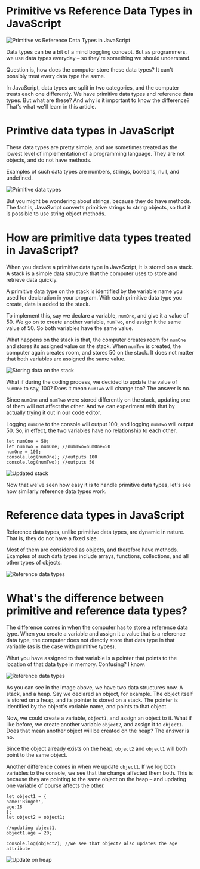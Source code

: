 

Primitive vs Reference Data Types in JavaScript
===============================================


 ![Primitive vs Reference Data Types in JavaScript](https://www.freecodecamp.org/news/content/images/size/w2000/2022/01/Purple-Minimal-We-Are-Hiring-Twitter-Post-1.gif) 

Data types can be a bit of a mind boggling concept. But as programmers, we use data types everyday – so they're something we should understand.

Question is, how does the computer store these data types? It can't possibly treat every data type the same.

In JavaScript, data types are split in two categories, and the computer treats each one differently. We have primitive data types and reference data types. But what are these? And why is it important to know the difference? That's what we'll learn in this article.

Primtive data types in JavaScript
=================================

These data types are pretty simple, and are sometimes treated as the lowest level of implementation of a programming language. They are not objects, and do not have methods.

Examples of such data types are numbers, strings, booleans, null, and undefined.

![Primitive data types](https://www.freecodecamp.org/news/content/images/2022/01/Purple-Minimal-We-Are-Hiring-Twitter-Post--1-.png)

But you might be wondering about strings, because they do have methods. The fact is, JavaSvript converts primitive strings to string objects, so that it is possible to use string object methods.

How are primitive data types treated in JavaScript?
===================================================

When you declare a primitive data type in JavaScript, it is stored on a stack. A stack is a simple data structure that the computer uses to store and retrieve data quickly.

A primitive data type on the stack is identified by the variable name you used for declaration in your program. With each primitive data type you create, data is added to the stack.

To implement this, say we declare a variable, `numOne`, and give it a value of 50. We go on to create another variable, `numTwo`, and assign it the same value of 50. So both variables have the same value.

What happens on the stack is that, the computer creates room for `numOne` and stores its assigned value on the stack. When `numTwo` is created, the computer again creates room, and stores 50 on the stack. It does not matter that both variables are assigned the same value.

![Storing data on the stack](https://www.freecodecamp.org/news/content/images/2022/01/Purple-Minimal-We-Are-Hiring-Twitter-Post--3-.png)

What if during the coding process, we decided to update the value of `numOne` to say, 100? Does it mean `numTwo` will change too? The answer is no.

Since `numOne` and `numTwo` were stored differently on the stack, updating one of them will not affect the other. And we can experiment with that by actually trying it out in our code editor.

Logging `numOne` to the console will output 100, and logging `numTwo` will output 50. So, in effect, the two variables have no relationship to each other.

    let numOne = 50;
    let numTwo = numOne; //numTwo=numOne=50
    numOne = 100;
    console.log(numOne); //outputs 100
    console.log(numTwo); //outputs 50

![Updated stack](https://www.freecodecamp.org/news/content/images/2022/01/Purple-Minimal-We-Are-Hiring-Twitter-Post--4-.png)

Now that we've seen how easy it is to handle primitive data types, let's see how similarly reference data types work.

Reference data types in JavaScript
==================================

Reference data types, unlike primitive data types, are dynamic in nature. That is, they do not have a fixed size.

Most of them are considered as objects, and therefore have methods. Examples of such data types include arrays, functions, collections, and all other types of objects.

![Reference data types](https://www.freecodecamp.org/news/content/images/2022/01/Purple-Minimal-We-Are-Hiring-Twitter-Post--2-.png)

What's the difference between primitive and reference data types?
=================================================================

The difference comes in when the computer has to store a reference data type. When you create a variable and assign it a value that is a reference data type, the computer does not directly store that data type in that variable (as is the case with primitive types).

What you have assigned to that variable is a pointer that points to the location of that data type in memory. Confusing? I know.

![Reference data types](https://www.freecodecamp.org/news/content/images/2022/01/Purple-Minimal-We-Are-Hiring-Twitter-Post--5-.png)

As you can see in the image above, we have two data structures now. A stack, and a heap. Say we declared an object, for example. The object itself is stored on a heap, and its pointer is stored on a stack. The pointer is identified by the object's variable name, and points to that object.

Now, we could create a variable, `object1`, and assign an object to it. What if like before, we create another variable `object2`, and assign it to `object1`. Does that mean another object will be created on the heap? The answer is no.

Since the object already exists on the heap, `object2` and `object1` will both point to the same object.

Another difference comes in when we update `object1`. If we log both variables to the console, we see that the change affected them both. This is because they are pointing to the same object on the heap – and updating one variable of course affects the other.

    let object1 = {
    name:'Bingeh',
    age:18
    };
    let object2 = object1;
    
    //updating object1,
    object1.age = 20;
    
    console.log(object2); //we see that object2 also updates the age attribute

![Update on heap](https://www.freecodecamp.org/news/content/images/2022/01/Purple-Minimal-We-Are-Hiring-Twitter-Post--6-.png)
